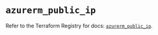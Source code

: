 # `azurerm_public_ip`

Refer to the Terraform Registry for docs: [`azurerm_public_ip`](https://registry.terraform.io/providers/hashicorp/azurerm/3.108.0/docs/resources/public_ip).

